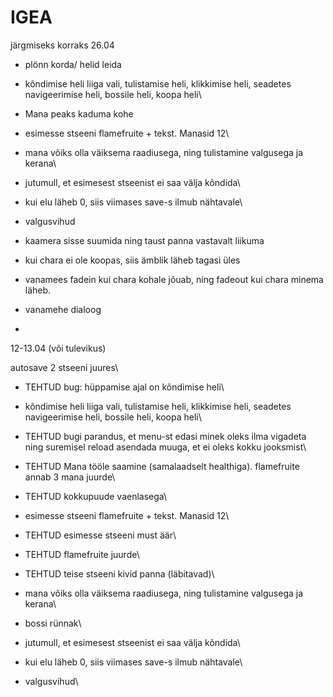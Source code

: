 # IGEA

järgmiseks korraks 26.04

- plönn korda/ helid leida
- kõndimise heli liiga vali, tulistamise heli, klikkimise heli, seadetes navigeerimise heli, bossile heli, koopa heli\
- Mana peaks kaduma kohe
- esimesse stseeni flamefruite + tekst. Manasid 12\
- mana võiks olla väiksema raadiusega, ning tulistamine valgusega ja kerana\
- jutumull, et esimesest stseenist ei saa välja kõndida\
- kui elu läheb 0, siis viimases save-s ilmub nähtavale\
- valgusvihud

- kaamera sisse suumida ning taust panna vastavalt liikuma
- kui chara ei ole koopas, siis ämblik läheb tagasi üles
- vanamees fadein kui chara kohale jõuab, ning fadeout kui chara minema läheb. 
- vanamehe dialoog
- 








12-13.04 (või tulevikus)

autosave 2 stseeni juures\
- TEHTUD bug: hüppamise ajal on kõndimise heli\
- kõndimise heli liiga vali, tulistamise heli, klikkimise heli, seadetes navigeerimise heli, bossile heli, koopa heli\
- TEHTUD bugi parandus, et menu-st edasi minek oleks ilma vigadeta ning suremisel reload asendada muuga, et ei oleks kokku jooksmist\
- TEHTUD Mana tööle saamine (samalaadselt healthiga). flamefruite annab 3 mana juurde\
- TEHTUD kokkupuude vaenlasega\
- esimesse stseeni flamefruite + tekst. Manasid 12\
- TEHTUD esimesse stseeni must äär\
- TEHTUD flamefruite juurde\
- TEHTUD teise stseeni kivid panna (läbitavad)\
- mana võiks olla väiksema raadiusega, ning tulistamine valgusega ja kerana\

- bossi rünnak\
- jutumull, et esimesest stseenist ei saa välja kõndida\
- kui elu läheb 0, siis viimases save-s ilmub nähtavale\
- valgusvihud\




